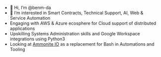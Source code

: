- 👋 Hi, I’m @benm-da
- 👀 I’m interested in Smart Contracts, Technical Support, AI, Web & Service Automation
- Engaging with AWS & Azure ecosphere for Cloud support of distributed applications
- Upskilling Systems Administration skills and Google Workspace integrations using Python3
- Looking at [Ammonite IO](https://ammonite.io/) as a replacement for Bash in Automations and Tooling

<!---
benm-da/benm-da is a ✨ special ✨ repository because its `README.md` (this file) appears on your GitHub profile.
You can click the Preview link to take a look at your changes.
--->
